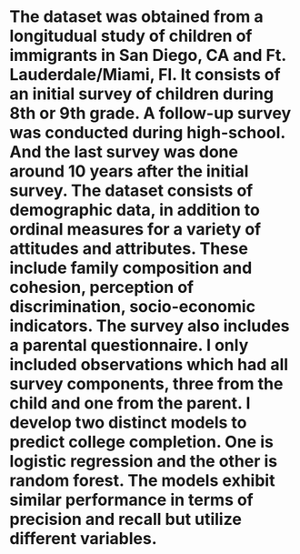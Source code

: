 # The dataset was obtained from a longitudual study of children of immigrants in San Diego, CA  and Ft. Lauderdale/Miami, Fl. It consists of an initial survey of children during 8th or 9th grade. A follow-up survey was conducted during high-school. And the last survey was done around 10 years after the initial survey. The dataset consists of demographic data, in addition to ordinal measures for a variety of attitudes and attributes. These include family composition and cohesion, perception of discrimination, socio-economic indicators. The survey also includes a parental questionnaire. I only included observations which had all survey components, three from the child and one from the parent.  I develop two distinct models to predict college completion. One is logistic regression and the other is random forest. The models exhibit similar performance in terms of precision and recall but utilize different variables.

